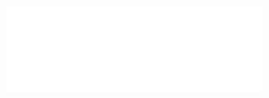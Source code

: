<picture>
    <source media="(prefers-color-scheme: dark)" srcset="https://raw.githubusercontent.com/stancona/.github/master/profile/images/site-logo-light.png">
    <source media="(prefers-color-scheme: light)" srcset="https://raw.githubusercontent.com/stancona/.github/master/profile/images/site-logo-dark.png">
    <img alt="Stancona" src="https://raw.githubusercontent.com/stancona/.github/master/profile/images/site-logo-light.png">
</picture>


